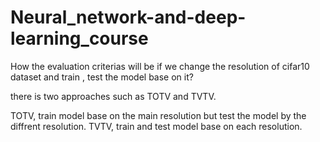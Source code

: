 # Neural_network-and-deep-learning_course

How the evaluation criterias will be if we change the resolution of cifar10 dataset and train , test the model base on it?

there is two approaches such as TOTV and TVTV.

TOTV, train model base on the main resolution but test the model by the diffrent resolution.
TVTV, train and test model base on each resolution.
